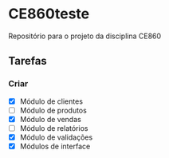 # CE860teste
Repositório para o projeto da disciplina CE860

## Tarefas

### Criar

- [x] Módulo de clientes
- [ ] Módulo de produtos
- [x] Módulo de vendas
- [ ] Módulo de relatórios
- [x] Módulo de validações
- [x] Módulos de interface
